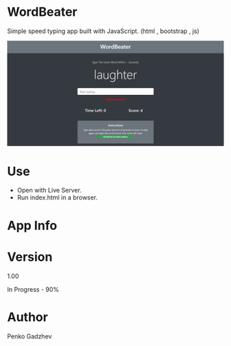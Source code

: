 # WordBeater
Simple speed typing app built with JavaScript. (html , bootstrap , js)

![wordbeater](./wordbeter.jpg)

# Use
- Open with Live Server.
- Run index.html in a browser.
# App Info

# Version
1.00

In Progress - 90%
# Author
Penko Gadzhev
